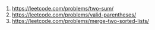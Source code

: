 1. https://leetcode.com/problems/two-sum/
2. https://leetcode.com/problems/valid-parentheses/
3. https://leetcode.com/problems/merge-two-sorted-lists/
